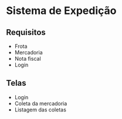# Sistema de Expedição

## Requisitos
- Frota
- Mercadoria
- Nota fiscal
- Login

## Telas
- Login
- Coleta da mercadoria
- Listagem das coletas
